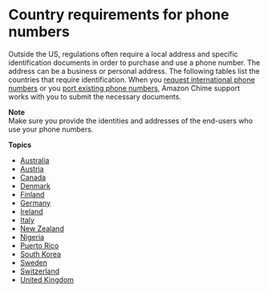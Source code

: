 # Country requirements for phone numbers<a name="phone-country-reqs"></a>

Outside the US, regulations often require a local address and specific identification documents in order to purchase and use a phone number\. The address can be a business or personal address\. The following tables list the countries that require identification\. When you [request international phone numbers](request-intl-numbers.md) or you [port existing phone numbers](porting.md), Amazon Chime support works with you to submit the necessary documents\.

**Note**  
Make sure you provide the identities and addresses of the end\-users who use your phone numbers\.

**Topics**
+ [Australia](order-port-australia.md)
+ [Austria](order-port-austria.md)
+ [Canada](order-port-canada.md)
+ [Denmark](order-port-denmark.md)
+ [Finland](order-port-finland.md)
+ [Germany](order-port-germany.md)
+ [Ireland](order-port-ireland.md)
+ [Italy](order-port-italy.md)
+ [New Zealand](order-port-nz.md)
+ [Nigeria](order-port-nigeria.md)
+ [Puerto Rico](order-port-pr.md)
+ [South Korea](order-port-s-korea.md)
+ [Sweden](order-port-sweden.md)
+ [Switzerland](order-port-switzerland.md)
+ [United Kingdom](order-port-uk.md)